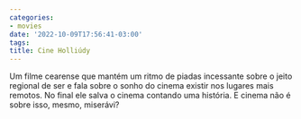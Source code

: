 ```yaml
---
categories:
- movies
date: '2022-10-09T17:56:41-03:00'
tags:
title: Cine Holliúdy
---
```


Um filme cearense que mantém um ritmo de piadas incessante sobre o jeito regional de ser e fala sobre o sonho do cinema existir nos lugares mais remotos. No final ele salva o cinema contando uma história. E cinema não é sobre isso, mesmo, miserávi?
